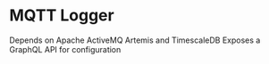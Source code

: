 # MQTT Logger

Depends on Apache ActiveMQ Artemis and TimescaleDB
Exposes a GraphQL API for configuration
